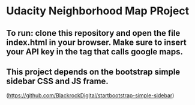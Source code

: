 # Udacity Neighborhood Map PRoject

## To run: clone this repository and open the file index.html in your browser. Make sure to insert your API key in the <src> tag that calls google maps.

## This project depends on the bootstrap simple sidebar CSS and JS frame.
(https://github.com/BlackrockDigital/startbootstrap-simple-sidebar)





